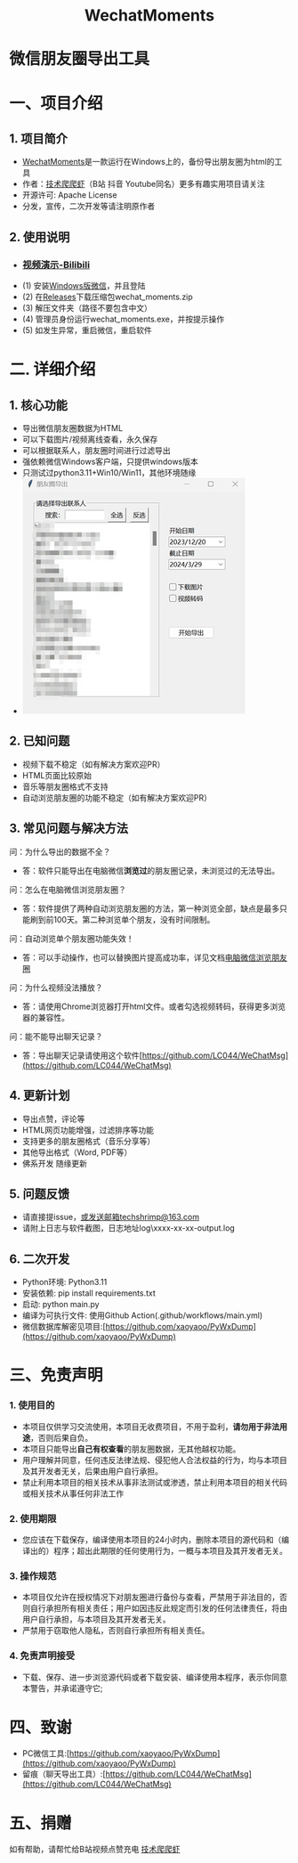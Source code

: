 # <center>WechatMoments</center>

# 微信朋友圈导出工具

# 一、项目介绍

## 1. 项目简介

* [WechatMoments](https://github.com/tech-shrimp/WechatMoments)是一款运行在Windows上的，备份导出朋友圈为html的工具
* 作者：[技术爬爬虾](https://space.bilibili.com/316183842)（B站 抖音 Youtube同名）更多有趣实用项目请关注
* 开源许可: Apache License
* 分发，宣传，二次开发等请注明原作者

## 2. 使用说明
* ### [视频演示-Bilibili](https://www.bilibili.com/video/BV1qq421A7aF/)
* (1) 安装[Windows版微信](https://pc.weixin.qq.com/)，并且登陆
* (2) 在[Releases](https://github.com/tech-shrimp/WechatMoments/releases)下载压缩包wechat_moments.zip 
* (3) 解压文件夹（路径不要包含中文）
* (4) 管理员身份运行wechat_moments.exe，并按提示操作
* (5) 如发生异常，重启微信，重启软件

# 二. 详细介绍

## 1. 核心功能

* 导出微信朋友圈数据为HTML
* 可以下载图片/视频离线查看，永久保存
* 可以根据联系人，朋友圈时间进行过滤导出
* 强依赖微信Windows客户端，只提供windows版本
* 只测试过python3.11+Win10/Win11，其他环境随缘
* ![主界面.png](/doc/pic/主界面.png)

## 2. 已知问题

* 视频下载不稳定（如有解决方案欢迎PR）
* HTML页面比较原始
* 音乐等朋友圈格式不支持
* 自动浏览朋友圈的功能不稳定（如有解决方案欢迎PR）


## 3. 常见问题与解决方法
问：为什么导出的数据不全？
- 答：软件只能导出在电脑微信**浏览过**的朋友圈记录，未浏览过的无法导出。

问：怎么在电脑微信浏览朋友圈？
- 答：软件提供了两种自动浏览朋友圈的方法，第一种浏览全部，缺点是最多只能刷到前100天。第二种浏览单个朋友，没有时间限制。

问：自动浏览单个朋友圈功能失效！
 - 答：可以手动操作，也可以替换图片提高成功率，详见文档[电脑微信浏览朋友圈](/doc/manual_guide.md)<br/>
  
问：为什么视频没法播放？
- 答：请使用Chrome浏览器打开html文件。或者勾选视频转码，获得更多浏览器的兼容性。

问：能不能导出聊天记录？
- 答：导出聊天记录请使用这个软件[https://github.com/LC044/WeChatMsg](https://github.com/LC044/WeChatMsg)


## 4. 更新计划

*  导出点赞，评论等
*  HTML网页功能增强，过滤排序等功能
*  支持更多的朋友圈格式（音乐分享等）
*  其他导出格式（Word, PDF等）
*  佛系开发 随缘更新

## 5. 问题反馈

*  请直接提issue，或发送邮箱techshrimp@163.com
*  请附上日志与软件截图，日志地址log\xxxx-xx-xx-output.log

## 6. 二次开发

*  Python环境: Python3.11
*  安装依赖: pip install requirements.txt
*  启动: python main.py
*  编译为可执行文件: 使用Github Action(.github/workflows/main.yml)
*  微信数据库解密见项目:[https://github.com/xaoyaoo/PyWxDump](https://github.com/xaoyaoo/PyWxDump)


# 三、免责声明

### 1. 使用目的

* 本项目仅供学习交流使用，本项目无收费项目，不用于盈利，**请勿用于非法用途**，否则后果自负。
* 本项目只能导出**自己有权查看**的朋友圈数据，无其他越权功能。
* 用户理解并同意，任何违反法律法规、侵犯他人合法权益的行为，均与本项目及其开发者无关，后果由用户自行承担。
* 禁止利用本项目的相关技术从事非法测试或渗透，禁止利用本项目的相关代码或相关技术从事任何非法工作

### 2. 使用期限

* 您应该在下载保存，编译使用本项目的24小时内，删除本项目的源代码和（编译出的）程序；超出此期限的任何使用行为，一概与本项目及其开发者无关。

### 3. 操作规范

* 本项目仅允许在授权情况下对朋友圈进行备份与查看，严禁用于非法目的，否则自行承担所有相关责任；用户如因违反此规定而引发的任何法律责任，将由用户自行承担，与本项目及其开发者无关。
* 严禁用于窃取他人隐私，否则自行承担所有相关责任。

### 4. 免责声明接受

* 下载、保存、进一步浏览源代码或者下载安装、编译使用本程序，表示你同意本警告，并承诺遵守它;

# 四、致谢

* PC微信工具:[https://github.com/xaoyaoo/PyWxDump](https://github.com/xaoyaoo/PyWxDump)
* 留痕（聊天导出工具）:[https://github.com/LC044/WeChatMsg](https://github.com/LC044/WeChatMsg)

# 五、捐赠

如有帮助，请帮忙给B站视频点赞充电
[技术爬爬虾](https://space.bilibili.com/316183842)
